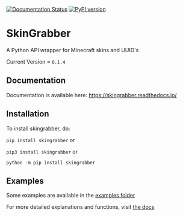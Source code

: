 [![Documentation Status](https://readthedocs.org/projects/skingrabber/badge/?version=latest)](https://skingrabber.readthedocs.io/en/latest/?badge=latest)  [![PyPI version](https://badge.fury.io/py/skingrabber.svg)](https://badge.fury.io/py/skingrabber)

# SkinGrabber
A Python API wrapper for Minecraft skins and UUID's

Current Version = `0.1.4`

## Documentation

Documentation is available here: https://skingrabber.readthedocs.io/

## Installation

To install skingrabber, do:

`pip install skingrabber` or 

`pip3 install skingrabber` or

`python -m pip install skingrabber`


## Examples

Some examples are available in the [examples folder](https://github.com/MakufonSkifto/skingrabber/tree/master/examples)

For more detailed explanations and functions, visit [the docs](https://skingrabber.readthedocs.io/)
